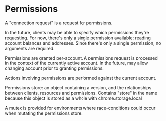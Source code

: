 # Permissions

A "connection request" is a request for permissions.

In the future, clients may be able to specify which permissions they're requesting. For now, there's only a single permission available: reading account balances and addresses. Since there's only a single permission, no arguments are required.

Permissions are granted per-account. A permissions request is processed in the context of the currently active account. In the future, may allow changing account prior to granting permissions.

Actions involving permissions are performed against the current account.

Permissions store: an object containing a version, and the relationships between clients, resources and permissions. Contains "store" in the name because this object is stored as a whole with chrome.storage.local

A mutex is provided for environments where race-conditions could occur when mutating the permissions store.
